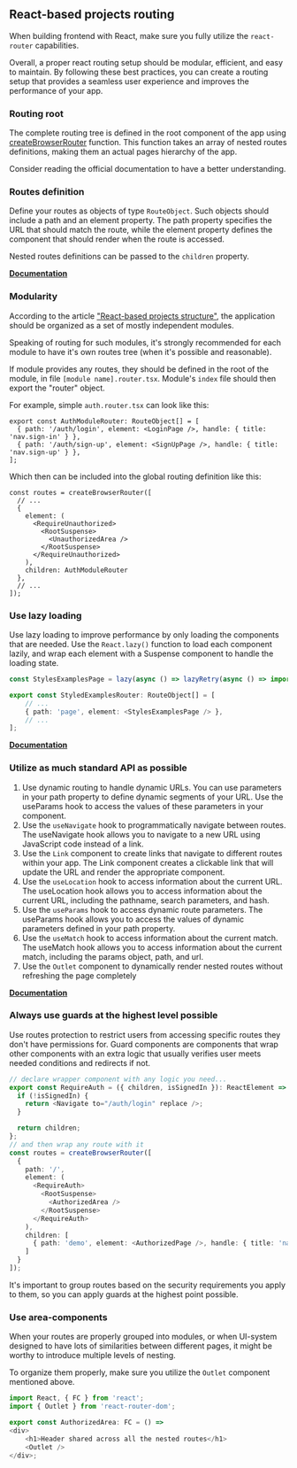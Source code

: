 ## React-based projects routing

When building frontend with React, make sure you fully utilize the `react-router` capabilities.

Overall, a proper react routing setup should be modular, efficient, and easy to maintain. By following these best practices, you can create a routing setup that provides a seamless user experience and improves the performance of your app.

### Routing root
The complete routing tree is defined in the root component of the app using 
[createBrowserRouter](https://reactrouter.com/en/main/routers/create-browser-router) 
function. This function takes an array of nested routes definitions, making them an 
actual pages hierarchy of the app.

Consider reading the official documentation to have a better understanding. 

### Routes definition
Define your routes as objects of type `RouteObject`. Such objects should include 
a path and an element property. The path property specifies the URL that should 
match the route, while the element property defines the component that should 
render when the route is accessed.

Nested routes definitions can be passed to the `children` property.

**[Documentation](https://reactrouter.com/en/main/route/route#type-declaration)**

### Modularity
According to the article ["React-based projects structure"](./react-based-projects-structure.md), 
the application should be organized as a set of mostly independent modules.

Speaking of routing for such modules, it's strongly recommended for each module 
to have it's own routes tree (when it's possible and reasonable).

If module provides any routes, they should be defined in the root of the module, 
in file `[module name].router.tsx`. Module's `index` file should then export 
the "router" object. 

For example, simple `auth.router.tsx` can look like this:
```tsx
export const AuthModuleRouter: RouteObject[] = [
  { path: '/auth/login', element: <LoginPage />, handle: { title: 'nav.sign-in' } },
  { path: '/auth/sign-up', element: <SignUpPage />, handle: { title: 'nav.sign-up' } },
];
```
Which then can be included into the global routing definition like this:
```tsx
const routes = createBrowserRouter([
  // ...
  {
    element: (
      <RequireUnauthorized>
        <RootSuspense>
          <UnauthorizedArea />
        </RootSuspense>
      </RequireUnauthorized>
    ),
    children: AuthModuleRouter
  },
  // ...
]);
```

### Use lazy loading
Use lazy loading to improve performance by only loading the components that are 
needed. Use the `React.lazy()` function to load each component lazily, and wrap 
each element with a Suspense component to handle the loading state.

```typescript jsx
const StylesExamplesPage = lazy(async () => lazyRetry(async () => import('./pages/styles-examples/styles-examples.page')));

export const StyledExamplesRouter: RouteObject[] = [
    // ...
    { path: 'page', element: <StylesExamplesPage /> },
    // ...
];
```

**[Documentation](https://reactrouter.com/en/main/route/lazy)**

### Utilize as much standard API as possible
1. Use dynamic routing to handle dynamic URLs. You can use parameters in your path property to define dynamic segments of your URL. Use the useParams hook to access the values of these parameters in your component.
1. Use the `useNavigate` hook to programmatically navigate between routes. The useNavigate hook allows you to navigate to a new URL using JavaScript code instead of a link.
1. Use the `Link` component to create links that navigate to different routes within your app. The Link component creates a clickable link that will update the URL and render the appropriate component.
1. Use the `useLocation` hook to access information about the current URL. The useLocation hook allows you to access information about the current URL, including the pathname, search parameters, and hash.
1. Use the `useParams` hook to access dynamic route parameters. The useParams hook allows you to access the values of dynamic parameters defined in your path property.
1. Use the `useMatch` hook to access information about the current match. The useMatch hook allows you to access information about the current match, including the params object, path, and url.
1. Use the `Outlet` component to dynamically render nested routes without refreshing the page completely

**[Documentation](https://reactrouter.com/en/main/start/overview)**

### Always use guards at the highest level possible
Use routes protection to restrict users from accessing specific routes they don't have permissions for. 
Guard components are components that wrap other components with an extra logic that usually verifies user meets needed conditions and redirects if not.

```typescript jsx
// declare wrapper component with any logic you need...
export const RequireAuth = ({ children, isSignedIn }): ReactElement => {
  if (!isSignedIn) {
    return <Navigate to="/auth/login" replace />;
  }

  return children;
};
// and then wrap any route with it
const routes = createBrowserRouter([
  {
    path: '/',
    element: (
      <RequireAuth>
        <RootSuspense>
          <AuthorizedArea />
        </RootSuspense>
      </RequireAuth>
    ),
    children: [
      { path: 'demo', element: <AuthorizedPage />, handle: { title: 'nav.demo' } }
    ]
  }
]);
```
It's important to group routes based on the security requirements you apply to them, so you can apply guards at the highest point possible. 

### Use area-components
When your routes are properly grouped into modules, or when UI-system designed to have lots of similarities 
between different pages, it might be worthy to introduce multiple levels of nesting.

To organize them properly, make sure you utilize the `Outlet` component mentioned above.
```typescript jsx
import React, { FC } from 'react';
import { Outlet } from 'react-router-dom';

export const AuthorizedArea: FC = () => 
<div>
	<h1>Header shared across all the nested routes</h1>
	<Outlet />
</div>;
```


